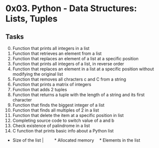 
# 0x03. Python - Data Structures: Lists, Tuples

## Tasks

0. Function that prints all integers in a list
1. Function that retrieves an element from a list
2. Function that replaces an element of a list at a specific position
3. Function that prints all integers of a list, in reverse order
4. Function that replaces an element in a list at a specific position without modifying the original list
5. Function that removes all chracters c and C from a string
6. Function that prints a matrix of integers
7. Function that adds 2 tuples
8. Function that returns a tuple with the length of a string and its first character
9. Function that finds the biggest integer of a list
10. Function that finds all multiples of 2 in a list
11. Function that delete the item at a specific position in list
12. Completing source code to switch value of a and b
12. Check existence of palindrome in a list
13. C function that prints basic info about a Python list
* Size of the list | &emsp;
&emsp;* Allocated memory
&emsp;* Elements in the list
